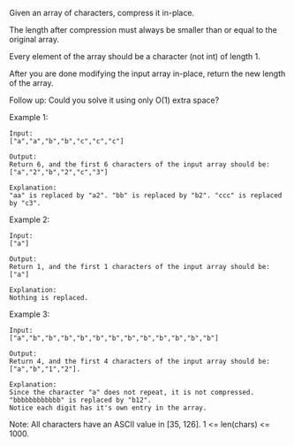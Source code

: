 Given an array of characters, compress it in-place.

The length after compression must always be smaller than or equal to the original array.

Every element of the array should be a character (not int) of length 1.

After you are done modifying the input array in-place, return the new length of the array.


Follow up:
Could you solve it using only O(1) extra space?


Example 1:
```
Input:
["a","a","b","b","c","c","c"]

Output:
Return 6, and the first 6 characters of the input array should be: ["a","2","b","2","c","3"]

Explanation:
"aa" is replaced by "a2". "bb" is replaced by "b2". "ccc" is replaced by "c3".
```
Example 2:
```
Input:
["a"]

Output:
Return 1, and the first 1 characters of the input array should be: ["a"]

Explanation:
Nothing is replaced.
```
Example 3:
```
Input:
["a","b","b","b","b","b","b","b","b","b","b","b","b"]

Output:
Return 4, and the first 4 characters of the input array should be: ["a","b","1","2"].

Explanation:
Since the character "a" does not repeat, it is not compressed. "bbbbbbbbbbbb" is replaced by "b12".
Notice each digit has it's own entry in the array.
```
Note:
All characters have an ASCII value in [35, 126].
1 <= len(chars) <= 1000.
